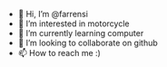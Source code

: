 - 👋 Hi, I’m @farrensi
- 👀 I’m interested in motorcycle
- 🌱 I’m currently learning computer
- 💞️ I’m looking to collaborate on github
- 📫 How to reach me :)

<!---
farrensi/farrensi is a ✨ special ✨ repository because its `README.md` (this file) appears on your GitHub profile.
You can click the Preview link to take a look at your changes.
--->
